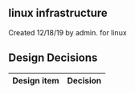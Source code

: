 ## linux infrastructure

Created 12/18/19 by admin. for linux


## Design Decisions
| Design item                | Decision|
| :----------------------------------- | :--------------------------------------------------------------------------------|
